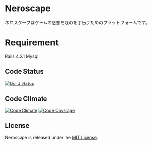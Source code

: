 # Neroscape
ネロスケープはゲームの感想を残のを手伝うためのプラットフォームです。

# Requirement
Rails 4.2.1
Mysql

## Code Status

[![Build Status](https://travis-ci.org/riseshia/neroscape.svg?branch=master)](https://travis-ci.org/riseshia/neroscape)

## Code Climate
[![Code Climate](https://codeclimate.com/github/riseshia/neroscape/badges/gpa.svg)](https://codeclimate.com/github/riseshia/neroscape)
[![Code Coverage](https://codeclimate.com/github/riseshia/neroscape/badges/coverage.svg)](https://codeclimate.com/github/riseshia/neroscape/coverage)

## License
Neroscape is released under the [MIT License](http://www.opensource.org/licenses/MIT).